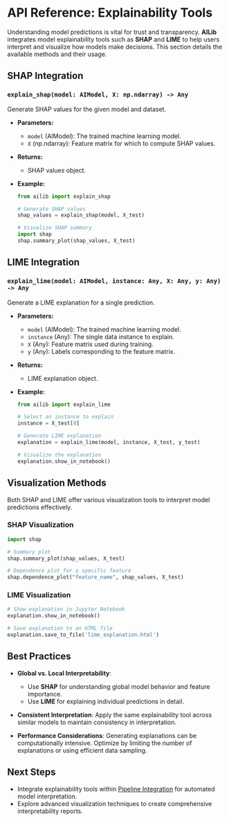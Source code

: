 # API Reference: Explainability Tools

Understanding model predictions is vital for trust and transparency. **AILib** integrates model explainability tools such as **SHAP** and **LIME** to help users interpret and visualize how models make decisions. This section details the available methods and their usage.

## SHAP Integration

### `explain_shap(model: AIModel, X: np.ndarray) -> Any`

Generate SHAP values for the given model and dataset.

- **Parameters:**
  - `model` (AIModel): The trained machine learning model.
  - `X` (np.ndarray): Feature matrix for which to compute SHAP values.

- **Returns:**
  - SHAP values object.

- **Example:**

  ```python
  from ailib import explain_shap

  # Generate SHAP values
  shap_values = explain_shap(model, X_test)

  # Visualize SHAP summary
  import shap
  shap.summary_plot(shap_values, X_test)
  ```

## LIME Integration

### `explain_lime(model: AIModel, instance: Any, X: Any, y: Any) -> Any`

Generate a LIME explanation for a single prediction.

- **Parameters:**
  - `model` (AIModel): The trained machine learning model.
  - `instance` (Any): The single data instance to explain.
  - `X` (Any): Feature matrix used during training.
  - `y` (Any): Labels corresponding to the feature matrix.

- **Returns:**
  - LIME explanation object.

- **Example:**

  ```python
  from ailib import explain_lime

  # Select an instance to explain
  instance = X_test[0]

  # Generate LIME explanation
  explanation = explain_lime(model, instance, X_test, y_test)

  # Visualize the explanation
  explanation.show_in_notebook()
  ```

## Visualization Methods

Both SHAP and LIME offer various visualization tools to interpret model predictions effectively.

### SHAP Visualization

```python
import shap

# Summary plot
shap.summary_plot(shap_values, X_test)

# Dependence plot for a specific feature
shap.dependence_plot("feature_name", shap_values, X_test)
```

### LIME Visualization

```python
# Show explanation in Jupyter Notebook
explanation.show_in_notebook()

# Save explanation to an HTML file
explanation.save_to_file('lime_explanation.html')
```

## Best Practices

- **Global vs. Local Interpretability**:
  - Use **SHAP** for understanding global model behavior and feature importance.
  - Use **LIME** for explaining individual predictions in detail.

- **Consistent Interpretation**: Apply the same explainability tool across similar models to maintain consistency in interpretation.

- **Performance Considerations**: Generating explanations can be computationally intensive. Optimize by limiting the number of explanations or using efficient data sampling.

## Next Steps

- Integrate explainability tools within [Pipeline Integration](pipeline.md) for automated model interpretation.
- Explore advanced visualization techniques to create comprehensive interpretability reports.
